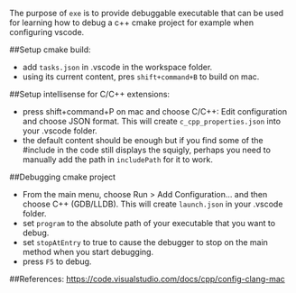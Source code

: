 The purpose of `exe` is to provide debuggable executable that can be used
for learning how to debug a c++ cmake project for example when configuring
vscode.

##Setup cmake build:
- add `tasks.json` in .vscode in the workspace folder.
- using its current content, pres `shift+command+B` to build on mac.

##Setup intellisense for C/C++ extensions:
- press shift+command+P on mac and choose C/C++: Edit configuration and choose
JSON format. This will create `c_cpp_properties.json` into your .vscode folder.
- the default content should be enough but if you find some of the #include
in the code still displays the squigly, perhaps you need to manually add the
path in `includePath` for it to work.

##Debugging cmake project
- From the main menu, choose Run > Add Configuration... and then choose C++
(GDB/LLDB). This will create `launch.json` in your .vscode folder.
- set `program` to the absolute path of your executable that you want to debug.
- set `stopAtEntry` to true to cause the debugger to stop on the main method
when you start debugging.
- press `F5` to debug.

##References:
https://code.visualstudio.com/docs/cpp/config-clang-mac


